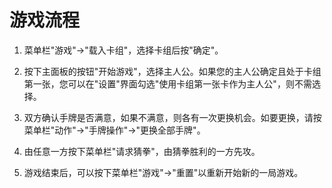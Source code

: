 # 游戏流程

1. 菜单栏"游戏"→"载入卡组"，选择卡组后按"确定"。

2. 按下主面板的按钮"开始游戏"，选择主人公。如果您的主人公确定且处于卡组第一张，您可以在"设置"界面勾选"使用卡组第一张卡作为主人公"，则不需选择。

3. 双方确认手牌是否满意，如果不满意，则各有一次更换机会。如要更换，请按菜单栏"动作"→"手牌操作"→"更换全部手牌"。

4. 由任意一方按下菜单栏"请求猜拳"，由猜拳胜利的一方先攻。

5. 游戏结束后，可以按下菜单栏"游戏"→"重置"以重新开始新的一局游戏。 
